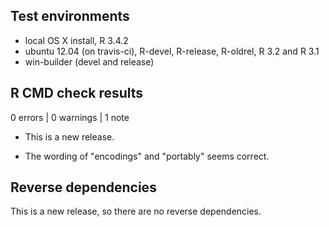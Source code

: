 ## Test environments
* local OS X install, R 3.4.2
* ubuntu 12.04 (on travis-ci), R-devel, R-release, R-oldrel, R 3.2 and R 3.1
* win-builder (devel and release)

## R CMD check results

0 errors | 0 warnings | 1 note

* This is a new release.

* The wording of "encodings" and "portably" seems correct.

## Reverse dependencies

This is a new release, so there are no reverse dependencies.
